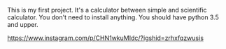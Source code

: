 This is my first project.
It's a calculator between simple and scientific calculator.
You don't need to install anything. 
You should have python 3.5 and upper.

https://www.instagram.com/p/CHN1wkuMIdc/?igshid=zrhxfqzwusis



